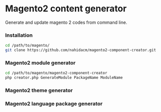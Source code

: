 # Magento2 content generator
Generate and update magento 2 codes from command line.
 
### Installation
```sh
cd /path/to/magento/
git clone https://github.com/nahidacm/magento2-component-creator.git
```
### Magento2 module generator

```sh
cd /path/to/magento/magento2-component-creator
php creator.php GenerateModule PackageName ModuleName
```
###  Magento2 theme generator

### Magento2 language package generator 